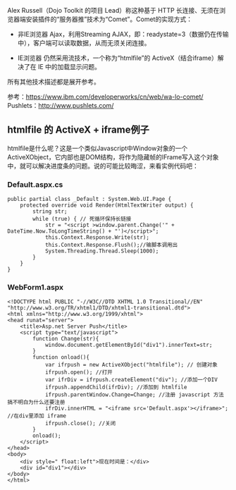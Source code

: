 Alex Russell（Dojo Toolkit 的项目 Lead）称这种基于 HTTP 长连接、无须在浏览器端安装插件的“服务器推”技术为“Comet”。Comet的实现方式：

* 非IE浏览器
Ajax，利用Streaming AJAX，即：readystate=3（数据仍在传输中），客户端可以读取数据，从而无须关闭连接。

* IE浏览器
仍然采用流技术，一个称为“htmlfile”的 ActiveX（结合iframe）解决了在 IE 中的加载显示问题。

所有其他技术描述都是展开参考。

参考：https://www.ibm.com/developerworks/cn/web/wa-lo-comet/  
Pushlets：http://www.pushlets.com/

## htmlfile 的 ActiveX + iframe例子

htmlfile是什么呢？这是一个类似Javascript中Window对象的一个ActiveXObject，它内部也是DOM结构，将作为隐藏帧的IFrame写入这个对象中，就可以解决进度条的问题。说的可能比较晦涩，来看实例代码吧：

### Default.aspx.cs

```
public partial class _Default : System.Web.UI.Page {    
    protected override void Render(HtmlTextWriter output) {
        string str;
        while (true) { // 死循环保持长链接     
            str = "<script >window.parent.Change('" + DateTime.Now.ToLongTimeString() + "')</script>";    
            this.Context.Response.Write(str);    
            this.Context.Response.Flush();//输脚本调用出     
            System.Threading.Thread.Sleep(1000);    
        }    
    }    
}
```
### WebForm1.aspx

```
<!DOCTYPE html PUBLIC "-//W3C//DTD XHTML 1.0 Transitional//EN" "http://www.w3.org/TR/xhtml1/DTD/xhtml1-transitional.dtd">
<html xmlns="http://www.w3.org/1999/xhtml">
<head runat="server">
    <title>Asp.net Server Push</title>
    <script type="text/javascript"> 
        function Change(str){ 
            window.document.getElementById("div1").innerText=str; 
        } 
        function onload(){ 
            var ifrpush = new ActiveXObject("htmlfile"); // 创建对象 
            ifrpush.open(); //打开
            var ifrDiv = ifrpush.createElement("div"); //添加一个DIV
            ifrpush.appendChild(ifrDiv); //添加到 htmlfile
            ifrpush.parentWindow.Change=Change; //注册 javascript 方法 搞不明白为什么还要注册
            ifrDiv.innerHTML = "<iframe src='Default.aspx'></iframe>"; //在div里添加 iframe
            ifrpush.close(); //关闭
        }
        onload(); 
    </script>
</head>
<body> 
    <div style=" float:left">现在时间是：</div> 
    <div id="div1"></div> 
</body>
</html>
```